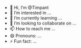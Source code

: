 - 👋 Hi, I’m @Timpant
- 👀 I’m interested in ...
- 🌱 I’m currently learning ...
- 💞️ I’m looking to collaborate on ...
- 📫 How to reach me ...
- 😄 Pronouns: ...
- ⚡ Fun fact: ...

<!---
Timpant/Timpant is a ✨ special ✨ repository because its `README.md` (this file) appears on your GitHub profile.
You can click the Preview link to take a look at your changes.
--->
